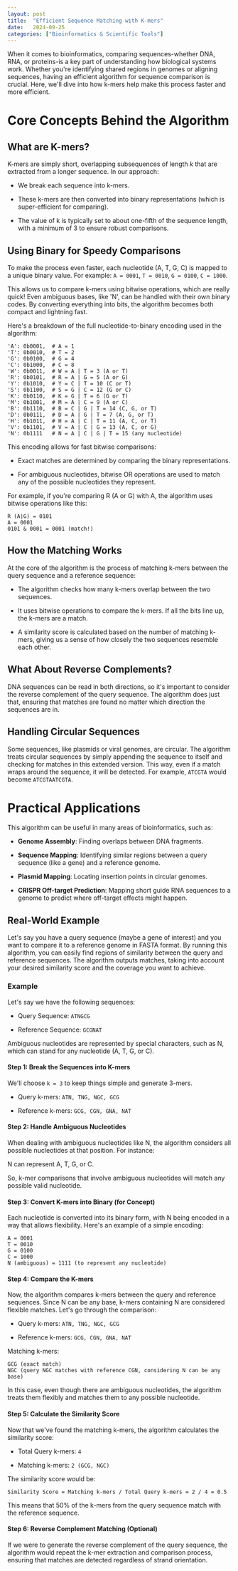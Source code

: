 ```yaml
---
layout: post
title:  "Efficient Sequence Matching with K-mers"
date:   2024-09-25
categories: ["Bioinformatics & Scientific Tools"]
---
```


When it comes to bioinformatics, comparing sequences-whether DNA, RNA, or proteins-is a key part of understanding how biological systems work. Whether you're identifying shared regions in genomes or aligning sequences, having an efficient algorithm for sequence comparison is crucial. Here, we'll dive into how k-mers help make this process faster and more efficient.

# Core Concepts Behind the Algorithm

## What are K-mers?

K-mers are simply short, overlapping subsequences of length _k_ that are extracted from a longer sequence. In our approach:

* We break each sequence into k-mers.

* These k-mers are then converted into binary representations (which is super-efficient for comparing).

* The value of k is typically set to about one-fifth of the sequence length, with a minimum of 3 to ensure robust comparisons.

## Using Binary for Speedy Comparisons

To make the process even faster, each nucleotide (A, T, G, C) is mapped to a unique binary value. For example: `A = 0001`, `T = 0010`, `G = 0100`, `C = 1000`.

This allows us to compare k-mers using bitwise operations, which are really quick! Even ambiguous bases, like 'N', can be handled with their own binary codes. By converting everything into bits, the algorithm becomes both compact and lightning fast.

Here's a breakdown of the full nucleotide-to-binary encoding used in the algorithm:

```
'A': 0b0001,  # A = 1
'T': 0b0010,  # T = 2
'G': 0b0100,  # G = 4
'C': 0b1000,  # C = 8
'W': 0b0011,  # W = A | T = 3 (A or T)
'R': 0b0101,  # R = A | G = 5 (A or G)
'Y': 0b1010,  # Y = C | T = 10 (C or T)
'S': 0b1100,  # S = G | C = 12 (G or C)
'K': 0b0110,  # K = G | T = 6 (G or T)
'M': 0b1001,  # M = A | C = 9 (A or C)
'B': 0b1110,  # B = C | G | T = 14 (C, G, or T)
'D': 0b0111,  # D = A | G | T = 7 (A, G, or T)
'H': 0b1011,  # H = A | C | T = 11 (A, C, or T)
'V': 0b1101,  # V = A | C | G = 13 (A, C, or G)
'N': 0b1111   # N = A | C | G | T = 15 (any nucleotide)
```

This encoding allows for fast bitwise comparisons:

* Exact matches are determined by comparing the binary representations.

* For ambiguous nucleotides, bitwise OR operations are used to match any of the possible nucleotides they represent.

For example, if you're comparing R (A or G) with A, the algorithm uses bitwise operations like this:

```
R (A|G) = 0101
A = 0001
0101 & 0001 = 0001 (match!)
```

## How the Matching Works

At the core of the algorithm is the process of matching k-mers between the query sequence and a reference sequence:

* The algorithm checks how many k-mers overlap between the two sequences.

* It uses bitwise operations to compare the k-mers. If all the bits line up, the k-mers are a match.

* A similarity score is calculated based on the number of matching k-mers, giving us a sense of how closely the two sequences resemble each other.

## What About Reverse Complements?

DNA sequences can be read in both directions, so it's important to consider the reverse complement of the query sequence. The algorithm does just that, ensuring that matches are found no matter which direction the sequences are in.

## Handling Circular Sequences

Some sequences, like plasmids or viral genomes, are circular. The algorithm treats circular sequences by simply appending the sequence to itself and checking for matches in this extended version. This way, even if a match wraps around the sequence, it will be detected. For example, `ATCGTA` would become `ATCGTAATCGTA`.

# Practical Applications

This algorithm can be useful in many areas of bioinformatics, such as:

* **Genome Assembly**: Finding overlaps between DNA fragments.

* **Sequence Mapping**: Identifying similar regions between a query sequence (like a gene) and a reference genome.

* **Plasmid Mapping**: Locating insertion points in circular genomes.

* **CRISPR Off-target Prediction**: Mapping short guide RNA sequences to a genome to predict where off-target effects might happen.

## Real-World Example

Let's say you have a query sequence (maybe a gene of interest) and you want to compare it to a reference genome in FASTA format. By running this algorithm, you can easily find regions of similarity between the query and reference sequences. The algorithm outputs matches, taking into account your desired similarity score and the coverage you want to achieve.

### Example

Let's say we have the following sequences:

* Query Sequence: `ATNGCG`

* Reference Sequence: `GCGNAT`

Ambiguous nucleotides are represented by special characters, such as N, which can stand for any nucleotide (A, T, G, or C).

#### Step 1: Break the Sequences into K-mers

We'll choose `k = 3` to keep things simple and generate 3-mers.

* Query k-mers: `ATN, TNG, NGC, GCG`

* Reference k-mers: `GCG, CGN, GNA, NAT`

#### Step 2: Handle Ambiguous Nucleotides

When dealing with ambiguous nucleotides like N, the algorithm considers all possible nucleotides at that position. For instance:

N can represent A, T, G, or C.

So, k-mer comparisons that involve ambiguous nucleotides will match any possible valid nucleotide.

#### Step 3: Convert K-mers into Binary (for Concept)

Each nucleotide is converted into its binary form, with N being encoded in a way that allows flexibility. Here's an example of a simple encoding:

```
A = 0001
T = 0010
G = 0100
C = 1000
N (ambiguous) = 1111 (to represent any nucleotide)
```

#### Step 4: Compare the K-mers

Now, the algorithm compares k-mers between the query and reference sequences. Since N can be any base, k-mers containing N are considered flexible matches. Let's go through the comparison:

* Query k-mers: `ATN, TNG, NGC, GCG`

* Reference k-mers: `GCG, CGN, GNA, NAT`

Matching k-mers:

```
GCG (exact match)
NGC (query NGC matches with reference CGN, considering N can be any base)
```

In this case, even though there are ambiguous nucleotides, the algorithm treats them flexibly and matches them to any possible nucleotide.

#### Step 5: Calculate the Similarity Score

Now that we've found the matching k-mers, the algorithm calculates the similarity score:

* Total Query k-mers: `4`

* Matching k-mers: `2 (GCG, NGC)`

The similarity score would be:

```
Similarity Score = Matching k-mers / Total Query k-mers = 2 / 4 = 0.5
```

This means that 50% of the k-mers from the query sequence match with the reference sequence.

#### Step 6: Reverse Complement Matching (Optional)

If we were to generate the reverse complement of the query sequence, the algorithm would repeat the k-mer extraction and comparison process, ensuring that matches are detected regardless of strand orientation.
